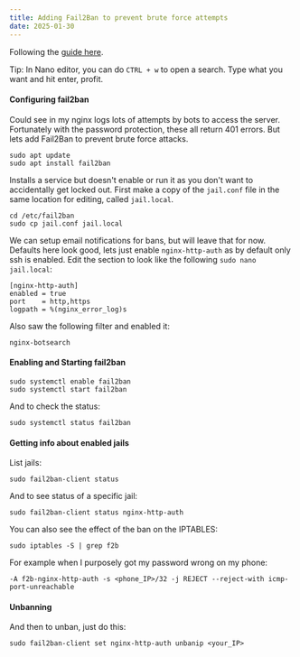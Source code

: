 ```yaml
---
title: Adding Fail2Ban to prevent brute force attempts
date: 2025-01-30
---
```

Following the [guide here](https://www.digitalocean.com/community/tutorials/how-to-protect-an-nginx-server-with-fail2ban-on-ubuntu-20-04).

Tip: In Nano editor, you can do `CTRL + w` to open a search. Type what you want and hit enter, profit.
#### Configuring fail2ban
Could see in my nginx logs lots of attempts by bots to access the server. Fortunately with the password protection, these all return 401 errors. But lets add Fail2Ban to prevent brute force attacks.
```
sudo apt update
sudo apt install fail2ban
```
<!--more-->
Installs a service but doesn't enable or run it as you don't want to accidentally get locked out.
First make a copy of the `jail.conf` file in the same location for editing, called `jail.local`.
```
cd /etc/fail2ban
sudo cp jail.conf jail.local
```
We can setup email notifications for bans, but will leave that for now. Defaults here look good, lets just enable `nginx-http-auth` as by default only ssh is enabled.
Edit the section to look like the following `sudo nano jail.local`:
```
[nginx-http-auth]
enabled = true
port    = http,https
logpath = %(nginx_error_log)s
```
Also saw the following filter and enabled it:
```
nginx-botsearch
```

#### Enabling and Starting fail2ban
```
sudo systemctl enable fail2ban
sudo systemctl start fail2ban
```
And to check the status:
```
sudo systemctl status fail2ban
```

#### Getting info about enabled jails
List jails:
```
sudo fail2ban-client status
```
And to see status of a specific jail:
```
sudo fail2ban-client status nginx-http-auth
```
You can also see the effect of the ban on the IPTABLES:
```
sudo iptables -S | grep f2b
```
For example when I purposely got my password wrong on my phone:
```
-A f2b-nginx-http-auth -s <phone_IP>/32 -j REJECT --reject-with icmp-port-unreachable
```
#### Unbanning
And then to unban, just do this:
```
sudo fail2ban-client set nginx-http-auth unbanip <your_IP>
```

